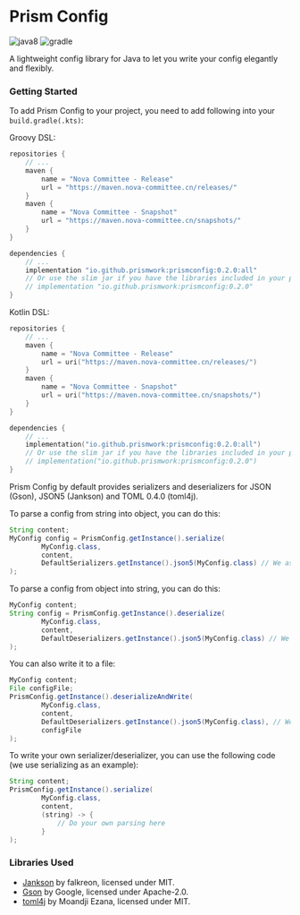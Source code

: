 # Prism Config

![java8](https://cdn.jsdelivr.net/npm/@intergrav/devins-badges@2/assets/cozy/built-with/java8_vector.svg)
![gradle](https://cdn.jsdelivr.net/npm/@intergrav/devins-badges@2/assets/cozy/built-with/gradle_vector.svg)

A lightweight config library for Java to let you write your config elegantly and flexibly.

### Getting Started

To add Prism Config to your project, you need to add following into your `build.gradle(.kts)`:

Groovy DSL:
```groovy
repositories {
    // ...
    maven {
        name = "Nova Committee - Release"
        url = "https://maven.nova-committee.cn/releases/"
    }
    maven {
        name = "Nova Committee - Snapshot"
        url = "https://maven.nova-committee.cn/snapshots/"
    }
}

dependencies {
    // ...
    implementation "io.github.prismwork:prismconfig:0.2.0:all"
    // Or use the slim jar if you have the libraries included in your project (Gson, Jankson...)
    // implementation "io.github.prismwork:prismconfig:0.2.0"
}
```

Kotlin DSL:
```kotlin
repositories {
    // ...
    maven {
        name = "Nova Committee - Release"
        url = uri("https://maven.nova-committee.cn/releases/")
    }
    maven {
        name = "Nova Committee - Snapshot"
        url = uri("https://maven.nova-committee.cn/snapshots/")
    }
}

dependencies {
    // ...
    implementation("io.github.prismwork:prismconfig:0.2.0:all")
    // Or use the slim jar if you have the libraries included in your project (Gson, Jankson...)
    // implementation("io.github.prismwork:prismconfig:0.2.0")
}
```

Prism Config by default provides serializers and deserializers for JSON (Gson), JSON5 (Jankson) and TOML 0.4.0 (toml4j).

To parse a config from string into object, you can do this:

```java
String content;
MyConfig config = PrismConfig.getInstance().serialize(
        MyConfig.class,
        content,
        DefaultSerializers.getInstance().json5(MyConfig.class) // We assume that your config is written in JSON5
);
```

To parse a config from object into string, you can do this:

```java
MyConfig content;
String config = PrismConfig.getInstance().deserialize(
        MyConfig.class,
        content,
        DefaultDeserializers.getInstance().json5(MyConfig.class) // We assume that your config is written in JSON5
);
```

You can also write it to a file:

```java
MyConfig content;
File configFile;
PrismConfig.getInstance().deserializeAndWrite(
        MyConfig.class,
        content,
        DefaultDeserializers.getInstance().json5(MyConfig.class), // We assume that your config is written in JSON5
        configFile
);
```

To write your own serializer/deserializer, you can use the following code (we use serializing as an example):

```java
String content;
PrismConfig.getInstance().serialize(
        MyConfig.class,
        content,
        (string) -> {
            // Do your own parsing here
        }
);
```

### Libraries Used

* [Jankson](https://github.com/falkreon/Jankson) by falkreon, licensed under MIT.
* [Gson](https://github.com/google/gson) by Google, licensed under Apache-2.0.
* [toml4j](https://github.com/mwanji/toml4j) by Moandji Ezana, licensed under MIT.
